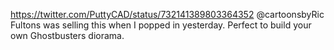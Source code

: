 https://twitter.com/PuttyCAD/status/732141389803364352 @cartoonsbyRic Fultons was selling this when I popped in yesterday. Perfect to build your own Ghostbusters diorama. 